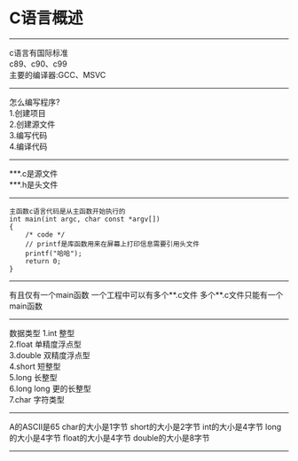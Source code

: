 # C语言概述  
---
c语言有国际标准  
c89、c90、c99  
主要的编译器:GCC、MSVC

---
怎么编写程序?  
1.创建项目  
2.创建源文件  
3.编写代码  
4.编译代码

---
***.c是源文件  
***.h是头文件  

---
    主函数c语言代码是从主函数开始执行的
    int main(int argc, char const *argv[])
    {
        /* code */
        // printf是库函数用来在屏幕上打印信息需要引用头文件
        printf("哈哈");
        return 0;
    }

---
有且仅有一个main函数
一个工程中可以有多个**.c文件
多个**.c文件只能有一个main函数

---
数据类型
1.int 整型    
2.float 单精度浮点型  
3.double 双精度浮点型  
4.short 短整型  
5.long 长整型  
6.long long 更的长整型  
7.char 字符类型

---
A的ASCII是65
char的大小是1字节
short的大小是2字节
int的大小是4字节
long的大小是4字节
float的大小是4字节
double的大小是8字节

---





